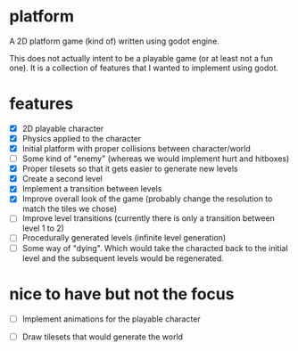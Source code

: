 # platform
A 2D platform game (kind of) written using godot engine.

This does not actually intent to be a playable game (or at least not a fun one). It is a collection of features that I wanted to implement using godot. 


# features
- [X] 2D playable character
- [X] Physics applied to the character
- [X] Initial platform with proper collisions between character/world
- [ ] Some kind of "enemy" (whereas we would implement hurt and hitboxes)
- [X] Proper tilesets so that it gets easier to generate new levels
- [X] Create a second level
- [X] Implement a transition between levels
- [X] Improve overall look of the game (probably change the resolution to match the tiles we chose)
- [ ] Improve level transitions (currently there is only a transition between level 1 to 2)
- [ ] Procedurally generated levels (infinite level generation)
- [ ] Some way of "dying". Which would take the characted back to the initial level and the subsequent levels would be regenerated. 

# nice to have but not the focus
- [ ] Implement animations for the playable character
- [ ] Draw tilesets that would generate the world


